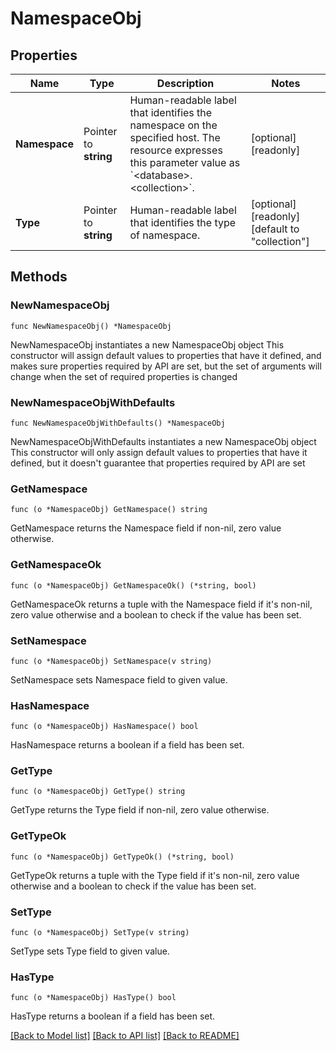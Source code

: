 # NamespaceObj

## Properties

Name | Type | Description | Notes
------------ | ------------- | ------------- | -------------
**Namespace** | Pointer to **string** | Human-readable label that identifies the namespace on the specified host. The resource expresses this parameter value as &#x60;&lt;database&gt;.&lt;collection&gt;&#x60;. | [optional] [readonly] 
**Type** | Pointer to **string** | Human-readable label that identifies the type of namespace. | [optional] [readonly] [default to "collection"]

## Methods

### NewNamespaceObj

`func NewNamespaceObj() *NamespaceObj`

NewNamespaceObj instantiates a new NamespaceObj object
This constructor will assign default values to properties that have it defined,
and makes sure properties required by API are set, but the set of arguments
will change when the set of required properties is changed

### NewNamespaceObjWithDefaults

`func NewNamespaceObjWithDefaults() *NamespaceObj`

NewNamespaceObjWithDefaults instantiates a new NamespaceObj object
This constructor will only assign default values to properties that have it defined,
but it doesn't guarantee that properties required by API are set

### GetNamespace

`func (o *NamespaceObj) GetNamespace() string`

GetNamespace returns the Namespace field if non-nil, zero value otherwise.

### GetNamespaceOk

`func (o *NamespaceObj) GetNamespaceOk() (*string, bool)`

GetNamespaceOk returns a tuple with the Namespace field if it's non-nil, zero value otherwise
and a boolean to check if the value has been set.

### SetNamespace

`func (o *NamespaceObj) SetNamespace(v string)`

SetNamespace sets Namespace field to given value.

### HasNamespace

`func (o *NamespaceObj) HasNamespace() bool`

HasNamespace returns a boolean if a field has been set.
### GetType

`func (o *NamespaceObj) GetType() string`

GetType returns the Type field if non-nil, zero value otherwise.

### GetTypeOk

`func (o *NamespaceObj) GetTypeOk() (*string, bool)`

GetTypeOk returns a tuple with the Type field if it's non-nil, zero value otherwise
and a boolean to check if the value has been set.

### SetType

`func (o *NamespaceObj) SetType(v string)`

SetType sets Type field to given value.

### HasType

`func (o *NamespaceObj) HasType() bool`

HasType returns a boolean if a field has been set.

[[Back to Model list]](../README.md#documentation-for-models) [[Back to API list]](../README.md#documentation-for-api-endpoints) [[Back to README]](../README.md)


